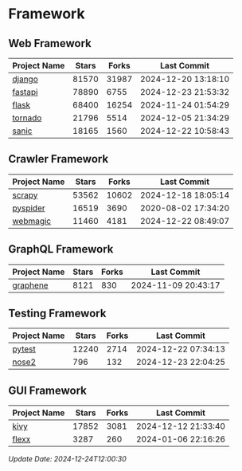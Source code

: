 # Framework

## Web Framework
| Project Name | Stars | Forks | Last Commit |
| ------------ | ----- | ----- | ----------- |
| [django](https://github.com/django/django) | 81570 | 31987 | 2024-12-20 13:18:10 |
| [fastapi](https://github.com/fastapi/fastapi) | 78890 | 6755 | 2024-12-23 21:53:32 |
| [flask](https://github.com/pallets/flask) | 68400 | 16254 | 2024-11-24 01:54:29 |
| [tornado](https://github.com/tornadoweb/tornado) | 21796 | 5514 | 2024-12-05 21:34:29 |
| [sanic](https://github.com/sanic-org/sanic) | 18165 | 1560 | 2024-12-22 10:58:43 |

## Crawler Framework
| Project Name | Stars | Forks | Last Commit |
| ------------ | ----- | ----- | ----------- |
| [scrapy](https://github.com/scrapy/scrapy) | 53562 | 10602 | 2024-12-18 18:05:14 |
| [pyspider](https://github.com/binux/pyspider) | 16519 | 3690 | 2020-08-02 17:34:20 |
| [webmagic](https://github.com/code4craft/webmagic) | 11460 | 4181 | 2024-12-22 08:49:07 |

## GraphQL Framework
| Project Name | Stars | Forks | Last Commit |
| ------------ | ----- | ----- | ----------- |
| [graphene](https://github.com/graphql-python/graphene) | 8121 | 830 | 2024-11-09 20:43:17 |

## Testing Framework
| Project Name | Stars | Forks | Last Commit |
| ------------ | ----- | ----- | ----------- |
| [pytest](https://github.com/pytest-dev/pytest) | 12240 | 2714 | 2024-12-22 07:34:13 |
| [nose2](https://github.com/nose-devs/nose2) | 796 | 132 | 2024-12-23 22:04:25 |

## GUI Framework
| Project Name | Stars | Forks | Last Commit |
| ------------ | ----- | ----- | ----------- |
| [kivy](https://github.com/kivy/kivy) | 17852 | 3081 | 2024-12-12 21:33:40 |
| [flexx](https://github.com/flexxui/flexx) | 3287 | 260 | 2024-01-06 22:16:26 |

*Update Date: 2024-12-24T12:00:30*